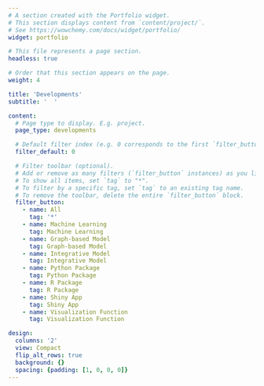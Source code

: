```yaml
---
# A section created with the Portfolio widget.
# This section displays content from `content/project/`.
# See https://wowchemy.com/docs/widget/portfolio/
widget: portfolio

# This file represents a page section.
headless: true

# Order that this section appears on the page.
weight: 4

title: 'Developments'
subtitle: '  '

content:
  # Page type to display. E.g. project.
  page_type: developments

  # Default filter index (e.g. 0 corresponds to the first `filter_button` instance below).
  filter_default: 0

  # Filter toolbar (optional).
  # Add or remove as many filters (`filter_button` instances) as you like.
  # To show all items, set `tag` to "*".
  # To filter by a specific tag, set `tag` to an existing tag name.
  # To remove the toolbar, delete the entire `filter_button` block.
  filter_button:
    - name: All
      tag: '*'
    - name: Machine Learning
      tag: Machine Learning
    - name: Graph-based Model
      tag: Graph-based Model
    - name: Integrative Model
      tag: Integrative Model
    - name: Python Package
      tag: Python Package
    - name: R Package
      tag: R Package
    - name: Shiny App
      tag: Shiny App
    - name: Visualization Function
      tag: Visualization Function

design:
  columns: '2'
  view: Compact
  flip_alt_rows: true
  background: {}
  spacing: {padding: [1, 0, 0, 0]}
---
```




